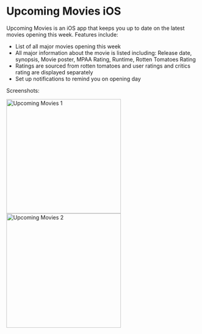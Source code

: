 # Upcoming Movies iOS

Upcoming Movies is an iOS app that keeps you up to date on the latest movies opening this week.
Features include:
- List of all major movies opening this week
- All major information about the movie is listed including: Release date, synopsis, Movie poster, MPAA Rating, Runtime, Rotten Tomatoes Rating
- Ratings are sourced from rotten tomatoes and user ratings and critics rating are displayed separately
- Set up notifications to remind you on opening day

Screenshots:

<img src="http://columbia.edu/~ss4757/resources/app-screenshots/upcoming-movies-1.png" width="300px" alt="Upcoming Movies 1" />
<img src="http://columbia.edu/~ss4757/resources/app-screenshots/upcoming-movies-2.png" width="300px" alt="Upcoming Movies 2" />
